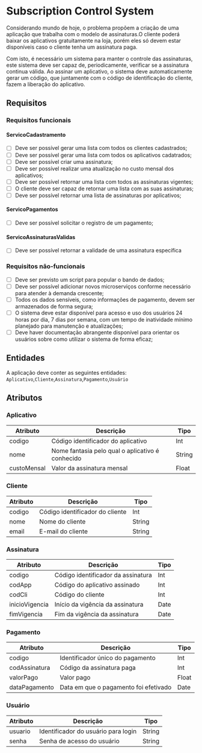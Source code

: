 # Subscription Control System
Considerando mundo de hoje, o problema propõem a criação de uma aplicação que trabalha com o modelo de assinaturas.O cliente poderá baixar os aplicativos gratuitamente na loja, porém eles só devem estar disponíveis caso o cliente tenha um assinatura paga. 

Com isto, é necessário um sistema para manter o controle das assinaturas, este sistema deve ser capaz de, periodicamente, verificar se a assinatura continua válida.
Ao assinar um aplicativo, o sistema deve automaticamente gerar um código, que juntamente com o código de identificação do cliente, fazem a liberação do aplicativo.

## Requisitos

### Requisitos funcionais

#### ServicoCadastramento
- [ ] Deve ser possível gerar uma lista com todos os clientes cadastrados;
- [ ] Deve ser possível gerar uma lista com todos os aplicativos cadatrados;
- [ ] Deve ser possível criar uma assinatura;
- [ ] Deve ser possível realizar uma atualização no custo mensal dos aplicativos;
- [ ] Deve ser possível retornar uma lista com todos as assinaturas vigentes;
- [ ] O cliente deve ser capaz de retornar uma lista com as suas assinaturas;
- [ ] Deve ser possível retornar uma lista de assinaturas por aplicativos;

#### ServicoPagamentos
- [ ] Deve ser possível solicitar o registro de um pagamento;

#### ServicoAssinaturasValidas
- [ ] Deve ser possível retornar a validade de uma assinatura específica



### Requisitos não-funcionais

- [ ] Deve ser previsto um script para popular o bando de dados;
- [ ] Deve ser possível adicionar novos microserviços conforme necessário para atender à demanda crescente;
- [ ] Todos os dados sensíveis, como informações de pagamento, devem ser armazenados de forma segura;
- [ ] O sistema deve estar disponível para acesso e uso dos usuários 24 horas por dia, 7 dias por semana, com um tempo de inatividade mínimo planejado para manutenção e atualizações;
- [ ] Deve haver documentação abrangente disponível para orientar os usuários sobre como utilizar o sistema de forma eficaz;

## Entidades
A aplicação deve conter as seguintes entidades: `Aplicativo`,`Cliente`,`Assinatura`,`Pagamento`,`Usuário`

## Atributos

### Aplicativo
| Atributo | Descrição                                         | Tipo   |
|----------|---------------------------------------------------|--------|
| codigo   | Código identificador do aplicativo                | Int  |
| nome     | Nome fantasia pelo qual o aplicativo é conhecido | String  |
| custoMensal     | Valor da assinatura mensal | Float  |


### Cliente
| Atributo | Descrição                                         | Tipo   |
|----------|---------------------------------------------------|--------|
| codigo   | Código identificador do cliente                | Int  |
| nome     | Nome do cliente | String  |
| email     | E-mail do cliente | String  |


### Assinatura
| Atributo | Descrição                                         | Tipo   |
|----------|---------------------------------------------------|--------|
| codigo   | Código identificador da assinatura                | Int  |
| codApp     | Código do aplicativo assinado | Int  |
| codCli     | Código do cliente | Int  |
| inicioVigencia     | Início da vigência da assinatura | Date  |
| fimVigencia     | Fim da vigência da assinatura | Date  |


### Pagamento
| Atributo | Descrição                                         | Tipo   |
|----------|---------------------------------------------------|--------|
| codigo   | Identificador único do pagamento                | Int  |
| codAssinatura     | Código da assinatura paga | Int  |
| valorPago     | Valor pago | Float  |
| dataPagamento     | Data em que o pagamento foi efetivado | Date  |

### Usuário
| Atributo | Descrição                                         | Tipo   |
|----------|---------------------------------------------------|--------|
| usuario   | Identificador do usuário para login                | String  |
| senha     | Senha de acesso do usuário | String  |